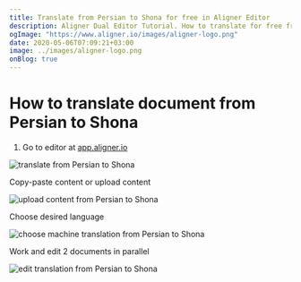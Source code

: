 ```yaml
---
title: Translate from Persian to Shona for free in Aligner Editor
description: Aligner Dual Editor Tutorial. How to translate for free from Persian to Shona. Aligner is multilingual document management platform. 
ogImage: "https://www.aligner.io/images/aligner-logo.png"
date: 2020-05-06T07:09:21+03:00
image: ../images/aligner-logo.png
onBlog: true
---
```


# How to translate document from Persian to Shona

1. Go to editor at [app.aligner.io](https://app.aligner.io "Aligner App web page")

![translate from Persian to Shona](../aligner-blank-editor.png "translate from Persian to Shona")

Copy-paste content or upload content

![upload content from Persian to Shona](../aligner-uploaded-document.png "upload content from Persian to Shona")

Choose desired language

![choose machine translation from Persian to Shona](../aligner-language-dropdown.png "choose machine translation from Persian to Shona")

Work and edit 2 documents in parallel

![edit translation from Persian to Shona](../aligner-double-sitded-editor.png "edit translation from Persian to Shona")

